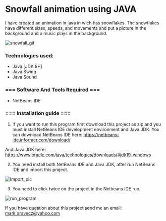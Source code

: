 # Snowfall animation using JAVA


I have created an animation in java in wich has snowflakes.
The snowflakes have different sizes, speeds, and movements
and put a picture in the background and a music plays in the background.

![snowfall_gif](https://user-images.githubusercontent.com/111382157/215804049-ffdcf2df-7bab-4f34-b4d8-a0fafe137c8e.gif)

### Technologies used:
- Java [JDK 8+]
- Java Swing
- Java Sound

### === Software And Tools Required ===
- NetBeans IDE

### === Installation guide ===

1. If you want to run this program first download this project as zip and 
you must install NetBeans IDE development environment and Java JDK.
You can download NetBeans IDE here: https://netbeans-ide.informer.com/download/

And Java JDK here: https://www.oracle.com/java/technologies/downloads/#jdk19-windows

2. You need install both NetBeans IDE and Java JDK, after run NetBeans IDE and import this project.

![Import_pic](https://user-images.githubusercontent.com/111382157/219703357-b0dc607f-909e-4e41-b44c-c6c28380f40c.png)

3. You need to click twice on the project in the Netbeans IDE run.

![run_program](https://user-images.githubusercontent.com/111382157/219709711-4d320323-ba5d-4f9a-a593-f45c1a377611.png)

If you have question about this project send me an email: mark.oravecz@yahoo.com
